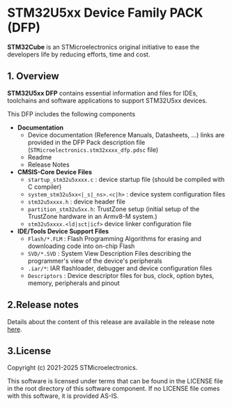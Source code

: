 # **STM32U5xx Device Family PACK (DFP)**

**STM32Cube** is an STMicroelectronics original initiative to ease the developers life by reducing efforts, time and cost.

## 1. Overview

**STM32U5xx DFP** contains essential information and files for IDEs, toolchains and software applications to support STM32U5xx devices.

This DFP includes the following components

* **Documentation**
  * Device documentation (Reference Manuals, Datasheets, ...) links are provided in the DFP Pack description file (`STMicroelectronics.stm32xxxx_dfp.pdsc` file)
  * Readme
  * Release Notes
* **CMSIS-Core Device Files**
  * `startup_stm32u5xxxx.c` : device startup file (should be compiled with C compiler)
  * `system_stm32u5xx<|_s|_ns>.<c|h>` : device system configuration files
  * `stm32u5xxxx.h` : device header file
  * `partition_stm32u5xx.h`: TrustZone setup (initial setup of the TrustZone hardware in an Armv8-M system.)
  * `stm32u5xxxx.<ld|sct|icf>` device linker configuration file
* **IDE/Tools Device Support Files**
  * `Flash/*.FLM` : Flash Programming Algorithms for erasing and downloading code into on-chip Flash
  * `SVD/*.SVD` : System View Description Files describing the programmer's view of the device's peripherals
  * `.iar/*`: IAR flashloader, debugger and device configuration files
  * `Descriptors` : Device descriptor files for bus, clock, option bytes, memory, peripherals and pinout

## 2.Release notes

Details about the content of this release are available in the release note [here](Release_Notes.html).

## 3.License

Copyright (c) 2021-2025 STMicroelectronics.

This software is licensed under terms that can be found in the LICENSE file
in the root directory of this software component.
If no LICENSE file comes with this software, it is provided AS-IS.
